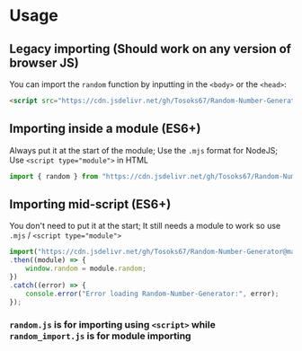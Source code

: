 # Usage
## Legacy importing (Should work on any version of browser JS)
You can import the `random` function by inputting in the `<body>` or the `<head>`:
```html
<script src="https://cdn.jsdelivr.net/gh/Tosoks67/Random-Number-Generator@master/random.js"></script>
```

## Importing inside a module (ES6+)
Always put it at the start of the module; Use the `.mjs` format for NodeJS; Use `<script type="module">` in HTML
```js
import { random } from "https://cdn.jsdelivr.net/gh/Tosoks67/Random-Number-Generator@master/random_import.js";
```

## Importing mid-script (ES6+)
You don't need to put it at the start; It still needs a module to work so use `.mjs` / `<script type="module">`
```js
import("https://cdn.jsdelivr.net/gh/Tosoks67/Random-Number-Generator@master/random_import.js")
.then((module) => {
    window.random = module.random;
})
.catch((error) => {
    console.error("Error loading Random-Number-Generator:", error);
});
```

### `random.js` is for importing using `<script>` while `random_import.js` is for module importing
